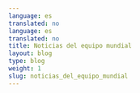 ```yaml
---
language: es
translated: no
language: es
translated: no
title: Noticias del equipo mundial
layout: blog
type: blog
weight: 1
slug: noticias_del_equipo_mundial
---
```




